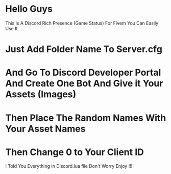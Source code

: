  # Hello Guys
 This Is A Discord Rich Presence (Game Status) For Fivem
 You Can Easily Use It 
 # Just Add Folder Name To Server.cfg
 # And Go To Discord Developer Portal And Create One Bot And Give it Your Assets (Images)
 # Then Place The Random Names With Your Asset Names 
 # Then Change 0 to Your Client ID
 I Told You Everything In Discord.lua file Don't Worry
 Enjoy !!!!
